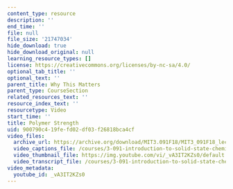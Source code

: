 ```yaml
---
content_type: resource
description: ''
end_time: ''
file: null
file_size: '21747034'
hide_download: true
hide_download_original: null
learning_resource_types: []
license: https://creativecommons.org/licenses/by-nc-sa/4.0/
optional_tab_title: ''
optional_text: ''
parent_title: Why This Matters
parent_type: CourseSection
related_resources_text: ''
resource_index_text: ''
resourcetype: Video
start_time: ''
title: Polymer Strength
uid: 900790c4-19fe-fd02-df03-f26818bca4cf
video_files:
  archive_url: https://archive.org/download/MIT3.091F18/MIT3_091F18_lec34_wtm_300k.mp4
  video_captions_file: /courses/3-091-introduction-to-solid-state-chemistry-fall-2018/_vA3IT2KZs0_captions.webvtt
  video_thumbnail_file: https://img.youtube.com/vi/_vA3IT2KZs0/default.jpg
  video_transcript_file: /courses/3-091-introduction-to-solid-state-chemistry-fall-2018/_vA3IT2KZs0_transcript.pdf
video_metadata:
  youtube_id: _vA3IT2KZs0
---
```

